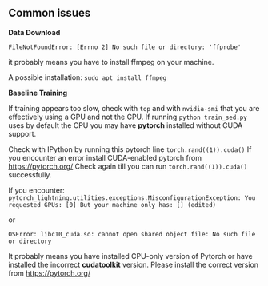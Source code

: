 ## Common issues

**Data Download**

`FileNotFoundError: [Errno 2] No such file or directory: 'ffprobe'`

it probably means you have to install ffmpeg on your machine.

A possible installation: `sudo apt install ffmpeg`

**Baseline Training**

If training appears too slow, check with `top` and with `nvidia-smi` that you 
are effectively using a GPU and not the CPU. 
If running `python train_sed.py` uses by default the CPU you may have **pytorch** installed 
without CUDA support. 

Check with IPython by running this pytorch line `torch.rand((1)).cuda()` 
If you encounter an error install CUDA-enabled pytorch from https://pytorch.org/
Check again till you can run `torch.rand((1)).cuda()` successfully. 


If you encounter: 
`pytorch_lightning.utilities.exceptions.MisconfigurationException: You requested GPUs: [0]
 But your machine only has: [] (edited) `

or 

`OSError: libc10_cuda.so: cannot open shared object file: No such file or directory`


It probably means you have installed CPU-only version of Pytorch or have installed the incorrect 
**cudatoolkit** version. 
Please install the correct version from https://pytorch.org/